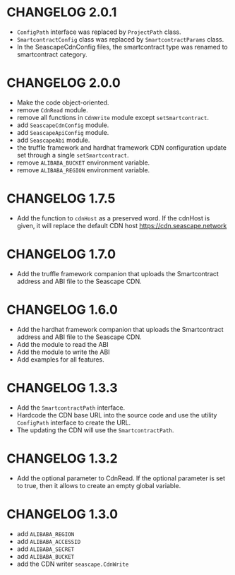 # CHANGELOG 2.0.1
* `ConfigPath` interface was replaced by `ProjectPath` class.
* `SmartcontractConfig` class was replaced by `SmartcontractParams` class.
* In the SeascapeCdnConfig files, the smartcontract type was renamed to smartcontract category.

# CHANGELOG 2.0.0
* Make the code object-oriented.
* remove `CdnRead` module.
* remove all functions in `CdnWrite` module except `setSmartcontract`.
* add `SeascapeCdnConfig` module.
* add `SeascapeApiConfig` module.
* add `SeascapeAbi` module.
* the truffle framework and hardhat framework CDN configuration update set through a single `setSmartcontract`.
* remove `ALIBABA_BUCKET` environment variable.
* remove `ALIBABA_REGION` environment variable.

# CHANGELOG 1.7.5
* Add the function to `cdnHost` as a preserved word. If the cdnHost is given, it will replace the default CDN host https://cdn.seascape.network

# CHANGELOG 1.7.0
* Add the truffle framework companion that uploads the Smartcontract address and ABI file to the Seascape CDN.

# CHANGELOG 1.6.0
* Add the hardhat framework companion that uploads the Smartcontract address and ABI file to the Seascape CDN.
* Add the module to read the ABI
* Add the module to write the ABI
* Add examples for all features.

# CHANGELOG 1.3.3
* Add the `SmartcontractPath` interface.
* Hardcode the CDN base URL into the source code and use the utility `ConfigPath` interface to create the URL.
* The updating the CDN will use the `SmartcontractPath`.

# CHANGELOG 1.3.2
* Add the optional parameter to CdnRead. If the optional parameter is set to true, then it allows to create an empty global variable.

# CHANGELOG 1.3.0
* add `ALIBABA_REGION`
* add `ALIBABA_ACCESSID`
* add `ALIBABA_SECRET`
* add `ALIBABA_BUCKET`
* add the CDN writer `seascape.CdnWrite`